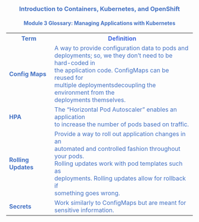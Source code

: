 ### <div align="center"> <p style="color: #4472c4"><b> Introduction to Containers, Kubernetes, and OpenShift </b> </p> </div>
#### <div align="center"> <p style="color: #4472c4"> Module 3 Glossary: Managing Applications with Kubernetes </p> </div>

<table>
<tr>
<th style="color: #4472c4"; "width: 30%";><b>Term</b></th><th style="color: #4169E1";'width="70%"'><b>Definition</b></th>
</tr>

<tr>
<td style="color: #4472c4"; "width: 30%";><b>Config Maps</b></td>
<td style="color: #4472c4"; "width: 70%";>A way to provide configuration data to pods and <br> deployments; so, we they don’t need to be hard-coded in <br> the application code. ConfigMaps can be reused for <br> multiple deploymentsdecoupling the environment from the <br> deployments themselves. </td>
</tr>

<tr>
<td style="color: #4472c4"; "width: 30%";><b>HPA</b></td>
<td style="color: #4472c4"; "width: 70%";>The “Horizontal Pod Autoscaler” enables an application <br> to increase the number of pods based on traffic.</td>
</tr>

<tr>
<td style="color: #4472c4"; "width: 30%";><b>Rolling Updates</b></td>
<td style="color: #4472c4"; "width: 70%";>Provide a way to roll out application changes in an <br> automated and controlled fashion throughout your pods. <br> Rolling updates work with pod templates such as <br> deployments. Rolling updates allow for rollback if <br> something goes wrong.</td></tr>

<tr>
<td style="color: #4472c4"; "width: 30%";><b>Secrets</b></td>
<td style="color: #4472c4"; "width: 70%";>Work similarly to ConfigMaps but are meant for <br> sensitive information.</td>
</tr>

</table>


